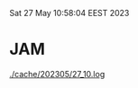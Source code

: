 Sat 27 May 10:58:04 EEST 2023
# JAM
<a href='./cache/202305/27_10.log'>./cache/202305/27_10.log</a>
